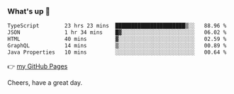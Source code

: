 ### What's up 👋

<!--START_SECTION:waka-->

```txt
TypeScript        23 hrs 23 mins  ██████████████████████▒░░   88.96 %
JSON              1 hr 34 mins    █▓░░░░░░░░░░░░░░░░░░░░░░░   06.02 %
HTML              40 mins         ▓░░░░░░░░░░░░░░░░░░░░░░░░   02.59 %
GraphQL           14 mins         ▒░░░░░░░░░░░░░░░░░░░░░░░░   00.89 %
Java Properties   10 mins         ░░░░░░░░░░░░░░░░░░░░░░░░░   00.64 %
```

<!--END_SECTION:waka-->

👉 [my GitHub Pages](https://ykzhukian.github.io)

Cheers, have a great day.

